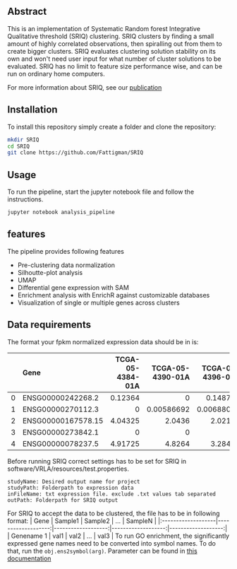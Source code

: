 ## Abstract
This is an implementation of Systematic Random forest Integrative Qualitative threshold (SRIQ) clustering.
SRIQ clusters by finding a small amount of highly correlated observations, then spiralling out from them to create bigger clusters.
SRIQ evaluates clustering solution stability on its own and won't need user input for what number of cluster solutions to be evaluated.
SRIQ has no limit to feature size performance wise, and can be run on ordinary home computers.

For more information about SRIQ, see our [publication](https://www.youtube.com/watch?v=dQw4w9WgXcQ)

## Installation

To install this repository simply create a folder and clone the repository:
```bash
mkdir SRIQ
cd SRIQ
git clone https://github.com/Fattigman/SRIQ
```
## Usage

To run the pipeline, start the jupyter notebook file and follow the instructions.

```python
jupyter notebook analysis_pipeline
```

## features

The pipeline provides following features 

* Pre-clustering data normalization
* Silhoutte-plot analysis
* UMAP
* Differential gene expression with SAM
* Enrichment analysis with EnrichR against customizable databases
* Visualization of single or multiple genes across clusters

## Data requirements

The format your fpkm normalized expression data should be in is:

|    | Gene               |   TCGA-05-4384-01A |   TCGA-05-4390-01A |   TCGA-05-4396-01A |   TCGA-05-4405-01A |   TCGA-05-4410-01A |
|---:|:-------------------|-------------------:|-------------------:|-------------------:|-------------------:|-------------------:|
|  0 | ENSG00000242268.2  |            0.12364 |         0          |         0.148773   |         0          |            0       |
|  1 | ENSG00000270112.3  |            0       |         0.00586692 |         0.00688089 |         0.00639122 |            0       |
|  2 | ENSG00000167578.15 |            4.04325 |         2.0436     |         2.02117    |         3.11505    |            5.08969 |
|  3 | ENSG00000273842.1  |            0       |         0          |         0          |         0          |            0       |
|  4 | ENSG00000078237.5  |            4.91725 |         4.8264     |         3.28451    |         4.13261    |            4.65857 |


Before running SRIQ correct settings has to be set for SRIQ in software/VRLA/resources/test.properties.

```
studyName: Desired output name for project
studyPath: Folderpath to expression data
inFileName: txt expression file. exclude .txt values tab separated
outPath: Folderpath for SRIQ output
```
For SRIQ to accept the data to be clustered, the file has to be in following format:
| Gene               |   Sample1          |   Sample2          |   ...              |   SampleN          |
|:-------------------|-------------------:|-------------------:|-------------------:|-------------------:|
| Genename 1         |            val1    |         val2       |         ...        |         val3       |
To run GO enrichment, the significantly expressed gene names need to be converted into symbol names.
To do that, run the `obj.ens2symbol(arg)`. Parameter can be found in [this documentation](https://docs.mygene.info/en/latest/doc/query_service.html)
